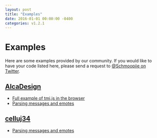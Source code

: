```yaml
---
layout: post
title: "Examples"
date: 2016-01-01 00:00:00 -0400
categories: v1.2.1
---
```

# Examples

Here are some examples provided by our community. If you would like to have your code listed here, please send a request to [@Schmoopiie on Twitter](https://twitter.com/Schmoopiie).

## [AlcaDesign](https://github.com/AlcaDesign)

- [Full example of tmi.js in the browser](https://gist.github.com/AlcaDesign/742d8cb82e3e93ad4205)
- [Parsing messages and emotes](https://github.com/Schmoopiie/tmi.js/issues/11#issuecomment-116459845)

## [celluj34](https://github.com/celluj34)

- [Parsing messages and emotes](https://github.com/Schmoopiie/tmi.js/issues/11#issuecomment-117426676)
